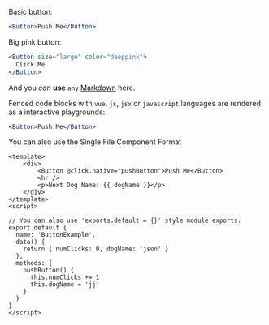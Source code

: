 Basic button:

```jsx
<Button>Push Me</Button>
```

Big pink button:

```jsx
<Button size="large" color="deeppink">
  Click Me
</Button>
```

And you _can_ **use** `any` [Markdown](http://daringfireball.net/projects/markdown/) here.

Fenced code blocks with `vue`, `js`, `jsx` or `javascript` languages are rendered as a interactive playgrounds:

```jsx
<Button>Push Me</Button>
```

You can also use the Single File Component Format

```vue
<template>
    <div>
        <Button @click.native="pushButton">Push Me</Button>
        <hr />
        <p>Next Dog Name: {{ dogName }}</p>
    </div>
</template>
<script>

// You can also use 'exports.default = {}' style module exports.
export default {
  name: 'ButtonExample',
  data() {
    return { numClicks: 0, dogName: 'json' }
  },
  methods: {
    pushButton() {
      this.numClicks += 1
      this.dogName = 'jj'
    }
  }
}
</script>
```
